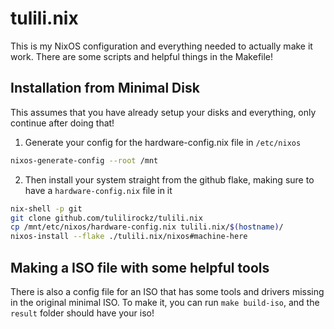 # tulili.nix

This is my NixOS configuration and everything needed to actually make it work.
There are some scripts and helpful things in the Makefile!

## Installation from Minimal Disk

This assumes that you have already setup your disks and everything, only continue after doing that!

1. Generate your config for the hardware-config.nix file in `/etc/nixos`
```sh 
nixos-generate-config --root /mnt
```

2. Then install your system straight from the github flake, making sure to have a `hardware-config.nix` file in it
```sh
nix-shell -p git
git clone github.com/tulilirockz/tulili.nix
cp /mnt/etc/nixos/hardware-config.nix tulili.nix/$(hostname)/
nixos-install --flake ./tulili.nix/nixos#machine-here
```

## Making a ISO file with some helpful tools

There is also a config file for an ISO that has some tools and drivers missing in the original minimal ISO. To make it, you can run
`make build-iso`, and the `result` folder should have your iso!
